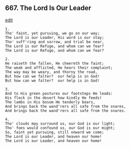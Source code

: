 
## 667.  The Lord Is Our Leader
[edit](https://docs.google.com/document/d/111gJZz6ps1lzOQFIPI_ym5ezkC6PRBnV/edit?mode=html)



    1.
    Tho' faint, yet pursuing, we go on our way;
    The Lord is our Leader, His word is our stay;
    Tho' suff'ring and sorrow, and trial be near,
    The Lord is our Refuge, and whom can we fear?
    The Lord is our Refuge, and whom can we fear?

    2.
    He raiseth the fallen, He cheereth the faint;
    The weak and afflicted, He hears their complaint;
    The way may be weary, and thorny the road,
    But how can we falter?  our help is in God!
    But how can we falter?  our help is in God!

    3.
    And to His green pastures our footsteps He leads:
    His flock in the desert how kindly He feeds!
    The lambs in His bosom He tenderly bears,
    And brings back the wand'rers all safe from the snares,
    And brings back the wand'rers all safe from the snares.

    4.
    Tho' clouds may surround us, our God is our light;
    Tho' foes would confound us, our God is our might;
    So, faint yet pursuing, still onward we come;
    The Lord is our Leader, and heaven our home!
    The Lord is our Leader, and heaven our home!
